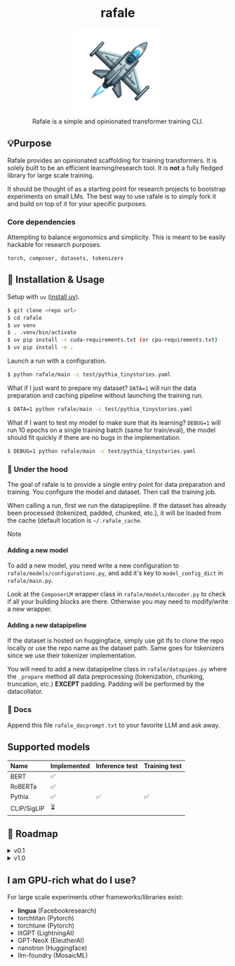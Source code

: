 <div class="header" align="center">

# rafale

<div class="logo">
<p align="center">
<img src="./media/rafale-logo.png" alt="rafale-logo" width="200px" />
<br>
Rafale is a simple and opinionated transformer training CLI.
</p>
</div>

</div>

## 💡Purpose

Rafale provides an opinionated scaffolding for training transformers. It is solely built to be an efficient
learning/research tool. It is **not** a fully fledged library for large scale training.

It should be thought of as a starting point for research projects to bootstrap experiments on small LMs. The best way to
use rafale is to simply fork it and build on top of it for your specific purposes.

### Core dependencies

Attempting to balance ergonomics and simplicity. This is meant to be easily hackable for research purposes.

```
torch, composer, datasets, tokenizers
```

## 🚀 Installation & Usage

Setup with ```uv``` ([install uv](https://github.com/astral-sh/uv)).
```sh
$ git clone <repo url>
$ cd rafale
$ uv venv
$ . .venv/bin/activate
$ uv pip install -r cuda-requirements.txt (or cpu-requirements.txt)
$ uv pip install -e .
```

Launch a run with a configuration.

```sh
$ python rafale/main -c test/pythia_tinystories.yaml
```

What if I just want to prepare my dataset? ```DATA=1``` will run the data preparation and caching pipeline without
launching the training run.

```sh
$ DATA=1 python rafale/main -c test/pythia_tinystories.yaml
```

What if I want to test my model to make sure that its learning? ```DEBUG=1``` will run 10 epochs on a single training
batch (same for train/eval), the model should fit quickly if there are no bugs in the implementation.

```sh
$ DEBUG=1 python rafale/main -c test/pythia_tinystories.yaml
```


### 🔧 Under the hood

The goal of rafale is to provide a single entry point for data preparation and training. You configure the model and
dataset. Then call the training job.

When calling a run, first we run the datapipepline. If the dataset has already been processed (tokenized, padded,
chunked, etc.), it will be loaded from the cache (default location is ```~/.rafale_cache```.

> [!NOTE]
> #### Adding a new model
> To add a new model, you need write a new configuration to ```rafale/models/configurations.py```, and add it's key to
> ```model_config_dict``` in ```rafale/main.py```.
>
> Look at the ```ComposerLM``` wrapper class in ```rafale/models/decoder.py``` to check if all your building blocks are
> there. Otherwise you may need to modify/write a new wrapper.

#### Adding a new datapipeline

If the dataset is hosted on huggingface, simply use git lfs to clone the repo locally or use the repo name as the
dataset path. Same goes for tokenizers since we use their tokenizer implementation.

You will need to add a new datapipeline class in ```rafale/datapipes.py``` where the ```_prepare``` method all data
preprocessing (tokenization, chunking, truncation, etc.) **EXCEPT** padding. Padding will be performed by the datacollator.

### 📕 Docs

Append this file ```rafale_docprompt.txt``` to your favorite LLM and ask away.

## Supported models


| Name        | Implemented | Inference test | Training test |
|:------------|:------------|:---------------|:--------------|
| BERT        | ✅          |                |               |
| RoBERTa     | ✅          |                |               |
| Pythia      | ✅          | ✅             | ✅           |
| CLIP/SigLIP | ⏳          |                |               |


## 🔮 Roadmap

<details>
  <summary>v0.1</summary>


### v0.1 - initial release
- [x] single entrypoint CLI
- [ ] simple deploy/build
  - [x] CPU macos build - Ok, uv run works with this
  - [ ] SLURM compute-canada - TBD
  - [x] local linux machine - for now uv for venv + requirements.txt
    - NOTE: because uv still does not fully play well with pytorch recommend semi-manual setup*
- [ ] load weights from safetensors and include it in the config (BERT/RoBERTa and Pythia)
  - [x] pythia
  - [ ] BERT/RoBERTa (need to move from HF to safetensors)
    - [ ] MLM
    - [ ] Classification
- [x] Pythia KV-cache implementation
- [x] greedy generation
- [ ] clean up test suite
- [ ] datapipes for CLM and MLM
  - local dataloader for now
  - [x] CLM tinystories
  - [ ] MLM tinystories
  - [ ] Imdb classification
- [ ] ```tests``` for pythia and bert models on tinystories
- [x] ```main.py``` handles both training and evaluation (together or separately)
- [ ]  *lm-eval-harness* integration guide:  https://github.com/EleutherAI/lm-evaluation-harness/blob/main/docs/interface.md#external-library-usage
- [ ] Mosaic Composer/Trainer
  + [x] fp16
  + [x] gradient clipping
  + [x] gradient accumulation (automatically handled by composer)
  + [x] building blocks are nn.Modules, specific models are ComposerModel classes with methods to load safetensor weights
    automatically (keep in a single separate file for each model)
  + [x] set DEBUG=1 for 1 batch sanity check before launching a run

Datapipelines
1. [x] tokenize
2. [x] concat and split w/ block size (pad w/ collator)
3. [x] save to disk {source}_{tokname}_bs{int}_len{int}
4. [x] data_collator: *next* pad (if desired), label shift right and return torch tensor # HF: does this in the model...
5. [x] test with model training
6. [ ] tiny stories but for MLM also
</details>

<details>
  <summary>v1.0</summary>

### path to v1.0
cleanup and additional features
+ [ ] move the testing in the notebook to a debug file in the modeling folder
+ [ ] optimizations : flash attn2, xformers layer_norm (triton) or RMSNorm, xformers fused_linear_layer
+ [ ] try out schedulefree, SOAP, and other optimizers
+ [ ] **layerwise decay** for fine-tuning (https://kozodoi.me/blog/20220329/discriminative-lr)
+ [ ] multimodality CLIP
+ [ ] integration with lm-eval-harness

</details>

## I am GPU-rich what do I use?

For large scale experiments other frameworks/libraries exist:
- **lingua** (Facebookresearch)
- torchtitan (Pytorch)
- torchtune (Pytorch)
- litGPT (LightningAI)
- GPT-NeoX (EleutherAI)
- nanotron (Huggingface)
- llm-foundry (MosaicML)

